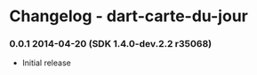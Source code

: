 # Changelog - dart-carte-du-jour

### 0.0.1 2014-04-20 (SDK 1.4.0-dev.2.2 r35068)

- Initial release